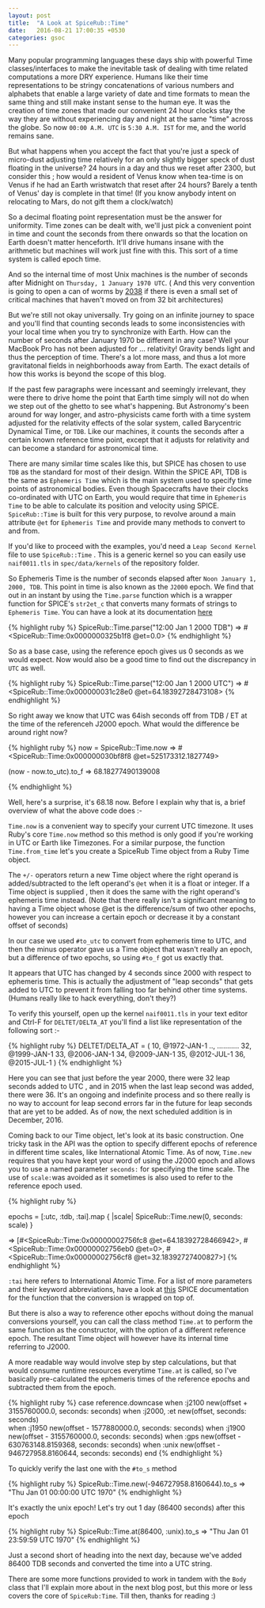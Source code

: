 ```yaml
---
layout: post
title:  "A Look at SpiceRub::Time"
date:   2016-08-21 17:00:35 +0530
categories: gsoc
---
```


Many popular programming languages these days ship with powerful Time classes/interfaces to make the inevitable task of dealing with time related computations a more DRY experience. Humans like their time representations to be stringy concatenations of various numbers and alphabets that enable a large variety of date and time formats to mean the same thing and still make instant sense to the human eye. It was the creation of time zones that made our convenient 24 hour clocks stay the way they are without experiencing day and night at the same "time" across the globe. So now `00:00 A.M. UTC` is `5:30 A.M. IST` for me, and the world remains sane. 

But what happens when you accept the fact that you're just a speck of micro-dust adjusting time relatively for an only slightly bigger speck of dust floating in the universe? 24 hours in a day and thus we reset after 2300, but consider this ; how would a resident of Venus know when tea-time is on Venus if he had an Earth wristwatch that reset after 24 hours? Barely a tenth of Venus' day is complete in that time! (If you know anybody intent on relocating to Mars, do not gift them a clock/watch)

So a decimal floating point representation must be the answer for uniformity. Time zones can be dealt with, we'll just pick a convenient point in time and count the seconds from there onwards so that the location on Earth doesn't matter henceforth. It'll drive humans insane with the arithmetic but machines will work just fine with this. This sort of a time system is called epoch time. 

And so the internal time of most Unix machines is the number of seconds after Midnight on `Thursday, 1 January 1970 UTC`. ( And this very convention is going to open a can of worms by [2038][time_paradox] if there is even a small set of critical machines that haven't moved on from 32 bit architectures)

But we're still not okay universally. Try going on an infinite journey to space and you'll find that counting seconds leads to some inconsistencies with your local time when you try to synchronize with Earth. How can the number of seconds after January 1970 be different in any case? Well your MacBook Pro has not been adjusted for ... relativity! Gravity bends light and thus the perception of time. There's a lot more mass, and thus a lot more gravitatonal fields in neighborhoods away from Earth. The exact details of how this works is beyond the scope of this blog. 

If the past few paragraphs were incessant and seemingly irrelevant, they were there to drive home the point that Earth time simply will not do when we step out of the ghetto to see what's happening. But Astronomy's been around for way longer, and astro-physicists came forth with a time system adjusted for the relativity effects of the solar system, called Barycentric Dynamical Time, or `TDB`. Like our machines, it counts the seconds after a certain known reference time point, except that it adjusts for relativity and can become a standard for astronomical time. 

There are many similar time scales like this, but SPICE has chosen to use `TDB` as the standard for most of their design. Within the SPICE API, TDB is the same as `Ephemeris Time` which is the main system used to specify time points of astronomical bodies. Even though Spacecrafts have their clocks co-ordinated with UTC on Earth, you would require that time in `Ephemeris Time` to be able to calculate its position and velocity using SPICE. `SpiceRub::Time` is built for this very purpose, to revolve around a main attribute `@et` for `Ephemeris Time` and provide many methods to convert to and from. 

If you'd like to proceed with the examples, you'd need a `Leap Second Kernel` file to use `SpiceRub::Time` . This is a generic kernel so you can easily use `naif0011.tls` in `spec/data/kernels` of the repository folder.

So Ephemeris Time is the number of seconds elapsed after `Noon January 1, 2000, TDB`. This point in time is also known as the `J2000` epoch. We find that out in an instant by using the `Time.parse` function which is a wrapper function for SPICE's `str2et_c` that converts many formats of strings to `Ephemeris Time`. You can have a look at its documentation [here][str2et]

{% highlight ruby %}
 SpiceRub::Time.parse("12:00 Jan 1 2000 TDB")
=> #<SpiceRub::Time:0x0000000325b1f8 @et=0.0>
{% endhighlight %}

So as a base case, using the reference epoch gives us 0 seconds as we would expect. Now would also be a good time to find out the discrepancy in `UTC` as well.

{% highlight ruby %}
SpiceRub::Time.parse("12:00 Jan 1 2000 UTC")
=> #<SpiceRub::Time:0x000000031c28e0 @et=64.18392728473108>
{% endhighlight %}

So right away we know that UTC was 64ish seconds off from TDB / ET at the time of the referenceh J2000 epoch. What would the difference be around right now?

{% highlight ruby %}
now = SpiceRub::Time.now
=> #<SpiceRub::Time:0x000000030bf8f8 @et=525173312.1827749>

(now - now.to_utc).to_f
=> 68.18277490139008

{% endhighlight %}

Well, here's a surprise, it's 68.18 now. Before I explain why that is, a brief overview of what the above code does :-

`Time.now` is a convenient way to specify your current UTC timezone. It uses Ruby's core `Time.now` method so this method is only good if you're working in UTC or Earth like Timezones. For a similar purpose, the function `Time.from_time` let's you create a SpiceRub Time object from a Ruby Time object.

The `+/-` operators return a new Time object where the right operand is added/subtracted to the left operand's `@et` when it is a float or integer. If a Time object is supplied , then it does the same with the right operand's ephemeris time instead. (Note that there really isn't a significant meaning to having a Time object whose @et is the difference/sum of two other epochs, however you can increase a certain epoch or decrease it by a constant offset of seconds) 

In our case we used `#to_utc` to convert from ephemeris time to UTC, and then the minus operator gave us a Time object that wasn't really an epoch, but a difference of two epochs, so using `#to_f` got us exactly that. 

It appears that UTC has changed by 4 seconds since 2000 with respect to ephemeris time. This is actually the adjustment of "leap seconds" that gets added to UTC to prevent it from falling too far behind other time systems. (Humans really like to hack everything, don't they?)

To verify this yourself, open up the kernel `naif0011.tls` in your text editor and Ctrl-F for `DELTET/DELTA_AT` you'll find a list like representation of the following sort :- 

{% highlight ruby %}
DELTET/DELTA_AT        = ( 10,   @1972-JAN-1
                           ..,   ...........
                           32,   @1999-JAN-1
                           33,   @2006-JAN-1
                           34,   @2009-JAN-1
                           35,   @2012-JUL-1
                           36,   @2015-JUL-1 )
{% endhighlight %}

Here you can see that just before the year 2000, there were 32 leap seconds added to UTC , and in 2015 when the last leap second was added, there were 36. It's an ongoing and indefinite process and so there really is no way to account for leap second errors far in the future for leap seconds that are yet to be added. As of now, the next scheduled addition is in December, 2016.

Coming back to our Time object, let's look at its basic construction. One tricky task in the API was the option to specify different epochs of reference in different time scales, like International Atomic Time. As of now, `Time.new` requires that you have kept your word of using the J2000 epoch and allows you to use a named parameter `seconds:` for specifying the time scale. The use of `scale:`was avoided as it sometimes is also used to refer to the reference epoch used.

{% highlight ruby %}

epochs = [:utc, :tdb, :tai].map 
  { |scale| SpiceRub::Time.new(0, seconds: scale) }

=> [#<SpiceRub::Time:0x00000002756fc8 @et=64.18392728466942>,
    #<SpiceRub::Time:0x00000002756eb0 @et=0>,
    #<SpiceRub::Time:0x00000002756cf8 @et=32.18392727400827>]
{% endhighlight %}

`:tai` here refers to International Atomic Time. For a list of more parameters and their keyword abbreviations, have a look at [this][unitim] SPICE documentation for the function that the conversion is wrapped on top of. 

But there is also a way to reference other epochs without doing the manual conversions yourself, you can call the class method `Time.at` to perform the same function as the constructor, with the option of a different reference epoch. The resultant Time object will however have its internal time referring to J2000.

A more readable way would involve step by step calculations, but that would consume runtime resources everytime `Time.at` is called, so I've basically pre-calculated the ephemeris times of the reference epochs and subtracted them from the epoch.

{% highlight ruby %}
  case reference.downcase
  when :j2100
    new(offset + 3155760000.0, seconds: seconds)
  when :j2000, :et
    new(offset, seconds: seconds)      
  when :j1950
    new(offset - 1577880000.0, seconds: seconds)
  when :j1900
    new(offset - 3155760000.0, seconds: seconds)
  when :gps
    new(offset - 630763148.8159368, seconds: seconds)
  when :unix
    new(offset - 946727958.8160644, seconds: seconds)
  end
{% endhighlight %}

To quickly verify the last one with the `#to_s` method

{% highlight ruby %}
SpiceRub::Time.new(-946727958.8160644).to_s
=> "Thu Jan 01 00:00:00 UTC 1970"
{% endhighlight %}

It's exactly the unix epoch! Let's try out 1 day (86400 seconds) after this epoch

{% highlight ruby %}
SpiceRub::Time.at(86400, :unix).to_s
=> "Thu Jan 01 23:59:59 UTC 1970"
{% endhighlight %}

Just a second short of heading into the next day, because we've added 86400 TDB seconds and converted the time into a UTC string.

There are some more functions provided to work in tandem with the `Body` class that I'll explain more about in the next blog post, but this more or less covers the core of `SpiceRub:Time`. Till then, thanks for reading :)

[spicerub]: https://github.com/gau27/spice_rub
[readme]: https://github.com/gau27/spice_rub/blob/master/README.rdoc
[toolkit]: https://naif.jpl.nasa.gov/naif/toolkit_C.html
[time_paradox]: https://en.wikipedia.org/wiki/Year_2038_problem
[unitim]: https://naif.jpl.nasa.gov/pub/naif/toolkit_docs/C/cspice/unitim_c.html
[str2et]: https://naif.jpl.nasa.gov/pub/naif/toolkit_docs/C/cspice/str2et_c.html